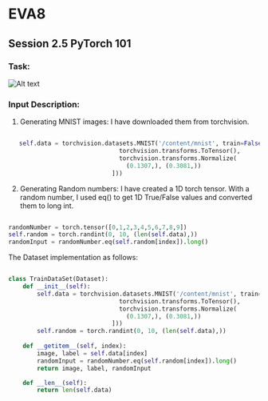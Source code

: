 # EVA8

## Session 2.5 PyTorch 101

### Task: 

![Alt text](https://user-images.githubusercontent.com/5630870/211112238-b6512297-f5e5-4103-be3c-15577b09cfc4.png)


### Input Description:

1. Generating MNIST images:  I have downloaded them from torchvision. 

```python 

   self.data = torchvision.datasets.MNIST('/content/mnist', train=False, download=True, transform=torchvision.transforms.Compose([
                               torchvision.transforms.ToTensor(),
                               torchvision.transforms.Normalize(
                                 (0.1307,), (0.3081,))
                             ]))
```        
2. Generating Random numbers: I have created a 1D torch tensor. With a random number, I used eq() to get 1D True/False values and converted them to long int.

```python 

randomNumber = torch.tensor([0,1,2,3,4,5,6,7,8,9])
self.random = torch.randint(0, 10, (len(self.data),))
randomInput = randomNumber.eq(self.random[index]).long()
```

The Dataset implementation as follows: 

```python 

class TrainDataSet(Dataset):
    def __init__(self):
        self.data = torchvision.datasets.MNIST('/content/mnist', train=True, download=True, transform=torchvision.transforms.Compose([
                               torchvision.transforms.ToTensor(),
                               torchvision.transforms.Normalize(
                                 (0.1307,), (0.3081,))
                             ]))
        self.random = torch.randint(0, 10, (len(self.data),))
        
    def __getitem__(self, index):
        image, label = self.data[index]
        randomInput = randomNumber.eq(self.random[index]).long()
        return image, label, randomInput

    def __len__(self):
        return len(self.data)
```
        
        
